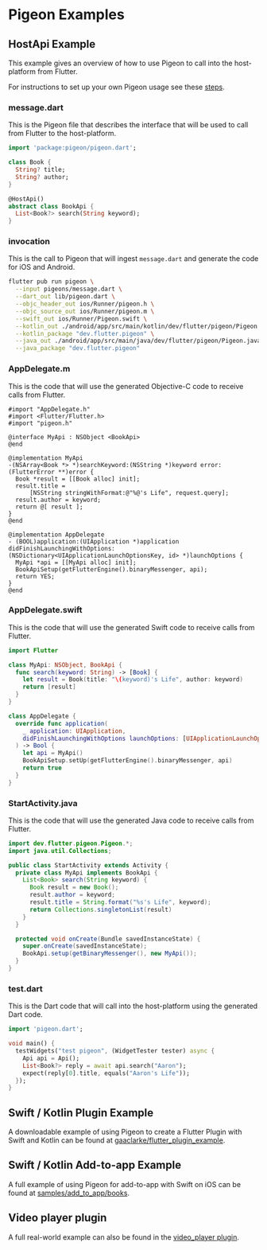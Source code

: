 # Pigeon Examples

## HostApi Example

This example gives an overview of how to use Pigeon to call into the
host-platform from Flutter.

For instructions to set up your own Pigeon usage see these [steps](https://pub.dev/packages/pigeon#usage).

### message.dart

This is the Pigeon file that describes the interface that will be used to call
from Flutter to the host-platform.

```dart
import 'package:pigeon/pigeon.dart';

class Book {
  String? title;
  String? author;
}

@HostApi()
abstract class BookApi {
  List<Book?> search(String keyword);
}
```

### invocation

This is the call to Pigeon that will ingest `message.dart` and generate the code
for iOS and Android.

```sh
flutter pub run pigeon \
  --input pigeons/message.dart \
  --dart_out lib/pigeon.dart \
  --objc_header_out ios/Runner/pigeon.h \
  --objc_source_out ios/Runner/pigeon.m \
  --swift_out ios/Runner/Pigeon.swift \
  --kotlin_out ./android/app/src/main/kotlin/dev/flutter/pigeon/Pigeon.kt \
  --kotlin_package "dev.flutter.pigeon" \
  --java_out ./android/app/src/main/java/dev/flutter/pigeon/Pigeon.java \
  --java_package "dev.flutter.pigeon"
```

### AppDelegate.m

This is the code that will use the generated Objective-C code to receive calls
from Flutter.

```objc
#import "AppDelegate.h"
#import <Flutter/Flutter.h>
#import "pigeon.h"

@interface MyApi : NSObject <BookApi>
@end

@implementation MyApi
-(NSArray<Book *> *)searchKeyword:(NSString *)keyword error:(FlutterError **)error {
  Book *result = [[Book alloc] init];
  result.title =
      [NSString stringWithFormat:@"%@'s Life", request.query];
  result.author = keyword;
  return @[ result ];
}
@end

@implementation AppDelegate
- (BOOL)application:(UIApplication *)application
didFinishLaunchingWithOptions:(NSDictionary<UIApplicationLaunchOptionsKey, id> *)launchOptions {
  MyApi *api = [[MyApi alloc] init];
  BookApiSetup(getFlutterEngine().binaryMessenger, api);
  return YES;
}
@end
```

### AppDelegate.swift

This is the code that will use the generated Swift code to receive calls from Flutter.

```swift
import Flutter

class MyApi: NSObject, BookApi {
  func search(keyword: String) -> [Book] {
    let result = Book(title: "\(keyword)'s Life", author: keyword)
    return [result]
  }
}

class AppDelegate {
  override func application(
    _ application: UIApplication,
    didFinishLaunchingWithOptions launchOptions: [UIApplicationLaunchOptionsKey: Any]?
  ) -> Bool {
    let api = MyApi()
    BookApiSetup.setUp(getFlutterEngine().binaryMessenger, api)
    return true
  }
}
```

### StartActivity.java

This is the code that will use the generated Java code to receive calls from Flutter.

```java
import dev.flutter.pigeon.Pigeon.*;
import java.util.Collections;

public class StartActivity extends Activity {
  private class MyApi implements BookApi {
    List<Book> search(String keyword) {
      Book result = new Book();
      result.author = keyword;
      result.title = String.format("%s's Life", keyword);
      return Collections.singletonList(result)
    }
  }

  protected void onCreate(Bundle savedInstanceState) {
    super.onCreate(savedInstanceState);
    BookApi.setup(getBinaryMessenger(), new MyApi());
  }
}
```

### test.dart

This is the Dart code that will call into the host-platform using the generated
Dart code.

```dart
import 'pigeon.dart';

void main() {
  testWidgets("test pigeon", (WidgetTester tester) async {
    Api api = Api();
    List<Book?> reply = await api.search("Aaron");
    expect(reply[0].title, equals("Aaron's Life"));
  });
}

```

## Swift / Kotlin Plugin Example

A downloadable example of using Pigeon to create a Flutter Plugin with Swift and
Kotlin can be found at
[gaaclarke/flutter_plugin_example](https://github.com/gaaclarke/pigeon_plugin_example).

## Swift / Kotlin Add-to-app Example

A full example of using Pigeon for add-to-app with Swift on iOS can be found at
[samples/add_to_app/books](https://github.com/flutter/samples/tree/master/add_to_app/books).

## Video player plugin

A full real-world example can also be found in the
[video_player plugin](https://github.com/flutter/packages/tree/main/packages/video_player).

